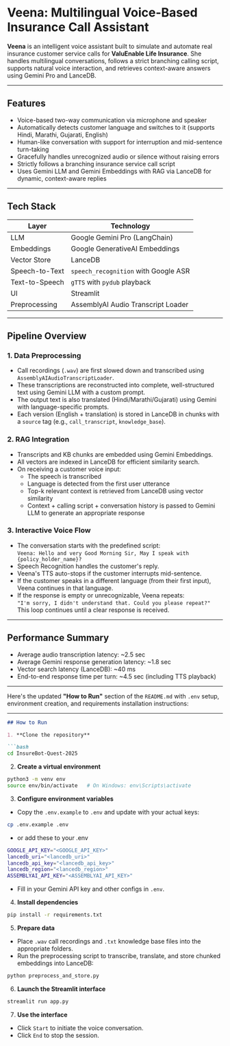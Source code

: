 # Veena: Multilingual Voice-Based Insurance Call Assistant

**Veena** is an intelligent voice assistant built to simulate and automate real insurance customer service calls for **ValuEnable Life Insurance**. She handles multilingual conversations, follows a strict branching calling script, supports natural voice interaction, and retrieves context-aware answers using Gemini Pro and LanceDB.

---

## Features

- Voice-based two-way communication via microphone and speaker
- Automatically detects customer language and switches to it (supports Hindi, Marathi, Gujarati, English)
- Human-like conversation with support for interruption and mid-sentence turn-taking
- Gracefully handles unrecognized audio or silence without raising errors
- Strictly follows a branching insurance service call script
- Uses Gemini LLM and Gemini Embeddings with RAG via LanceDB for dynamic, context-aware replies

---

## Tech Stack

| Layer             | Technology                        |
|------------------|------------------------------------|
| LLM               | Google Gemini Pro (LangChain)      |
| Embeddings        | Google GenerativeAI Embeddings     |
| Vector Store      | LanceDB                            |
| Speech-to-Text    | `speech_recognition` with Google ASR |
| Text-to-Speech    | `gTTS` with `pydub` playback        |
| UI                | Streamlit                          |
| Preprocessing     | AssemblyAI Audio Transcript Loader |

---

## Pipeline Overview

### 1. Data Preprocessing

- Call recordings (`.wav`) are first slowed down and transcribed using `AssemblyAIAudioTranscriptLoader`.
- These transcriptions are reconstructed into complete, well-structured text using Gemini LLM with a custom prompt.
- The output text is also translated (Hindi/Marathi/Gujarati) using Gemini with language-specific prompts.
- Each version (English + translation) is stored in LanceDB in chunks with a `source` tag (e.g., `call_transcript`, `knowledge_base`).

### 2. RAG Integration

- Transcripts and KB chunks are embedded using Gemini Embeddings.
- All vectors are indexed in LanceDB for efficient similarity search.
- On receiving a customer voice input:
  - The speech is transcribed
  - Language is detected from the first user utterance
  - Top-k relevant context is retrieved from LanceDB using vector similarity
  - Context + calling script + conversation history is passed to Gemini LLM to generate an appropriate response

### 3. Interactive Voice Flow

- The conversation starts with the predefined script:  
  `Veena: Hello and very Good Morning Sir, May I speak with {policy_holder_name}?`
- Speech Recognition handles the customer's reply.
- Veena's TTS auto-stops if the customer interrupts mid-sentence.
- If the customer speaks in a different language (from their first input), Veena continues in that language.
- If the response is empty or unrecognizable, Veena repeats:  
  `"I'm sorry, I didn't understand that. Could you please repeat?"`  
  This loop continues until a clear response is received.

---

## Performance Summary

- Average audio transcription latency: ~2.5 sec
- Average Gemini response generation latency: ~1.8 sec
- Vector search latency (LanceDB): ~40 ms
- End-to-end response time per turn: ~4.5 sec (including TTS playback)

---

Here's the updated **"How to Run"** section of the `README.md` with `.env` setup, environment creation, and requirements installation instructions:

---

````markdown
## How to Run

1. **Clone the repository**

```bash
cd InsureBot-Quest-2025
````

2. **Create a virtual environment**

```bash
python3 -m venv env
source env/bin/activate   # On Windows: env\Scripts\activate
```

3. **Configure environment variables**

* Copy the `.env.example` to `.env` and update with your actual keys:

```bash
cp .env.example .env
```
* or add these to your .env 
```bash
GOOGLE_API_KEY="<GOOGLE_API_KEY>"
lancedb_uri="<lancedb_uri>"
lancedb_api_key="<lancedb_api_key>"
lancedb_region="<lancedb_region>"
ASSEMBLYAI_API_KEY="<ASSEMBLYAI_API_KEY>"
```

* Fill in your Gemini API key and other configs in `.env`.

4. **Install dependencies**

```bash
pip install -r requirements.txt
```

5. **Prepare data**

* Place `.wav` call recordings and `.txt` knowledge base files into the appropriate folders.
* Run the preprocessing script to transcribe, translate, and store chunked embeddings into LanceDB:

```bash
python preprocess_and_store.py
```

6. **Launch the Streamlit interface**

```bash
streamlit run app.py
```

7. **Use the interface**

* Click `Start` to initiate the voice conversation.
* Click `End` to stop the session.

```